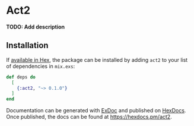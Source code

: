 # Act2

**TODO: Add description**

## Installation

If [available in Hex](https://hex.pm/docs/publish), the package can be installed
by adding `act2` to your list of dependencies in `mix.exs`:

```elixir
def deps do
  [
    {:act2, "~> 0.1.0"}
  ]
end
```

Documentation can be generated with [ExDoc](https://github.com/elixir-lang/ex_doc)
and published on [HexDocs](https://hexdocs.pm). Once published, the docs can
be found at <https://hexdocs.pm/act2>.

